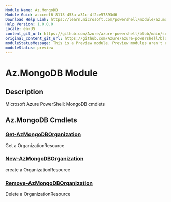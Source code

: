 ```yaml
---
Module Name: Az.MongoDB
Module Guid: accceef6-8113-453a-a31c-4f2ce57893d6
Download Help Link: https://learn.microsoft.com/powershell/module/az.mongodb
Help Version: 1.0.0.0
Locale: en-US
content_git_url: https://github.com/Azure/azure-powershell/blob/main/src/MongoDB/MongoDB/help/Az.MongoDB.md
original_content_git_url: https://github.com/Azure/azure-powershell/blob/main/src/MongoDB/MongoDB/help/Az.MongoDB.md
moduleStatusMessage: This is a Preview module. Preview modules aren't recommended for use in production environments. For more information, see https://aka.ms/azps-refstatus.
moduleStatus: preview
---
```

# Az.MongoDB Module
## Description
Microsoft Azure PowerShell: MongoDB cmdlets

## Az.MongoDB Cmdlets
### [Get-AzMongoDBOrganization](Get-AzMongoDBOrganization.md)
Get a OrganizationResource

### [New-AzMongoDBOrganization](New-AzMongoDBOrganization.md)
create a OrganizationResource

### [Remove-AzMongoDBOrganization](Remove-AzMongoDBOrganization.md)
Delete a OrganizationResource


